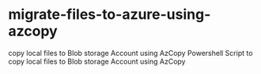 # migrate-files-to-azure-using-azcopy
copy local files to Blob storage Account using AzCopy Powershell Script to copy local files to Blob storage Account using AzCopy
